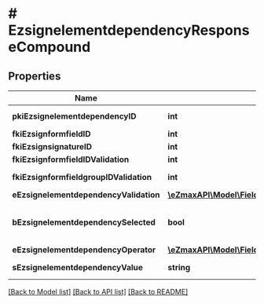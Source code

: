 # # EzsignelementdependencyResponseCompound

## Properties

Name | Type | Description | Notes
------------ | ------------- | ------------- | -------------
**pkiEzsignelementdependencyID** | **int** | The unique ID of the Ezsignelementdependency |
**fkiEzsignformfieldID** | **int** | The unique ID of the Ezsignformfield | [optional]
**fkiEzsignsignatureID** | **int** | The unique ID of the Ezsignsignature | [optional]
**fkiEzsignformfieldIDValidation** | **int** | The unique ID of the Ezsignformfield | [optional]
**fkiEzsignformfieldgroupIDValidation** | **int** | The unique ID of the Ezsignformfieldgroup | [optional]
**eEzsignelementdependencyValidation** | [**\eZmaxAPI\Model\FieldEEzsignelementdependencyValidation**](FieldEEzsignelementdependencyValidation.md) |  |
**bEzsignelementdependencySelected** | **bool** | Whether if it&#39;s selected or not when using eEzsignelementdependencyValidation &#x3D; Selected | [optional]
**eEzsignelementdependencyOperator** | [**\eZmaxAPI\Model\FieldEEzsignelementdependencyOperator**](FieldEEzsignelementdependencyOperator.md) |  | [optional]
**sEzsignelementdependencyValue** | **string** | The value of the Ezsignelementdependency | [optional]

[[Back to Model list]](../../README.md#models) [[Back to API list]](../../README.md#endpoints) [[Back to README]](../../README.md)

